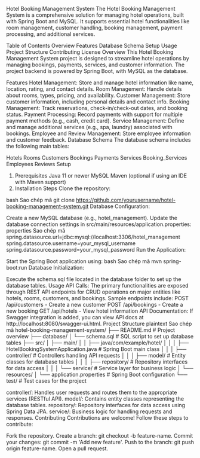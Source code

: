 Hotel Booking Management System
The Hotel Booking Management System is a comprehensive solution for managing hotel operations, built with Spring Boot and MySQL. It supports essential hotel functionalities like room management, customer handling, booking management, payment processing, and additional services.

Table of Contents
Overview
Features
Database Schema
Setup
Usage
Project Structure
Contributing
License
Overview
This Hotel Booking Management System project is designed to streamline hotel operations by managing bookings, payments, services, and customer information. The project backend is powered by Spring Boot, with MySQL as the database.

Features
Hotel Management: Store and manage hotel information like name, location, rating, and contact details.
Room Management: Handle details about rooms, types, pricing, and availability.
Customer Management: Store customer information, including personal details and contact info.
Booking Management: Track reservations, check-in/check-out dates, and booking status.
Payment Processing: Record payments with support for multiple payment methods (e.g., cash, credit card).
Service Management: Define and manage additional services (e.g., spa, laundry) associated with bookings.
Employee and Review Management: Store employee information and customer feedback.
Database Schema
The database schema includes the following main tables:

Hotels
Rooms
Customers
Bookings
Payments
Services
Booking_Services
Employees
Reviews
Setup
1. Prerequisites
Java 11 or newer
MySQL
Maven (optional if using an IDE with Maven support)
2. Installation Steps
Clone the repository:

bash
Sao chép mã
git clone https://github.com/yourusername/hotel-booking-management-system.git
Database Configuration:

Create a new MySQL database (e.g., hotel_management).
Update the database connection settings in src/main/resources/application.properties:
properties
Sao chép mã
spring.datasource.url=jdbc:mysql://localhost:3306/hotel_management
spring.datasource.username=your_mysql_username
spring.datasource.password=your_mysql_password
Run the Application:

Start the Spring Boot application using:
bash
Sao chép mã
mvn spring-boot:run
Database Initialization:

Execute the schema.sql file located in the database folder to set up the database tables.
Usage
API Calls:
The primary functionalities are exposed through REST API endpoints for CRUD operations on major entities like hotels, rooms, customers, and bookings.
Sample endpoints include:
POST /api/customers - Create a new customer
POST /api/bookings - Create a new booking
GET /api/hotels - View hotel information
API Documentation:
If Swagger integration is added, you can view API docs at http://localhost:8080/swagger-ui.html.
Project Structure
plaintext
Sao chép mã
hotel-booking-management-system/
├── README.md                  # Project overview
├── database/
│   └── schema.sql             # SQL script to set up database tables
├── src/
│   ├── main/
│   │   ├── java/com/example/hotel/
│   │   │   ├── HotelBookingSystemApplication.java  # Spring Boot main class
│   │   │   ├── controller/                         # Controllers handling API requests
│   │   │   ├── model/                              # Entity classes for database tables
│   │   │   ├── repository/                         # Repository interfaces for data access
│   │   │   └── service/                            # Service layer for business logic
│   └── resources/
│       └── application.properties                  # Spring Boot configuration
└── test/                                           # Test cases for the project

controller/: Handles user requests and routes them to the appropriate services (RESTful API).
model/: Contains entity classes representing the database tables.
repository/: Repository interfaces for data access using Spring Data JPA.
service/: Business logic for handling requests and responses.
Contributing
Contributions are welcome! Follow these steps to contribute:

Fork the repository.
Create a branch: git checkout -b feature-name.
Commit your changes: git commit -m 'Add new feature'.
Push to the branch: git push origin feature-name.
Open a pull request.
